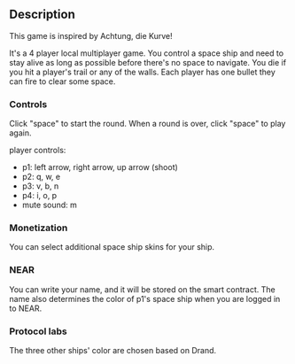 ## Description

This game is inspired by Achtung, die Kurve!

It's a 4 player local multiplayer game. You control a space ship and need to stay alive as long as possible before there's no space to navigate. You die if you hit a player's trail or any of the walls. Each player has one bullet they can fire to clear some space.

### Controls

Click "space" to start the round. When a round is over, click "space" to play again.

player controls:

- p1: left arrow, right arrow, up arrow (shoot)
- p2: q, w, e
- p3: v, b, n
- p4: i, o, p
- mute sound: m

### Monetization

You can select additional space ship skins for your ship.

### NEAR

You can write your name, and it will be stored on the smart contract. The name also determines the color of p1's space ship when you are logged in to NEAR.

### Protocol labs

The three other ships' color are chosen based on Drand.
